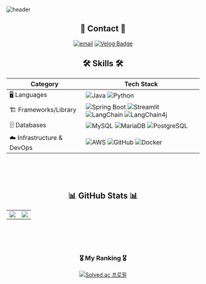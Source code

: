 ![header](https://capsule-render.vercel.app/api?type=blur&color=gradient&height=300&section=header&text=👋%20안녕하세요!%20박태정입니다&fontSize=60)

<h2 align="center">🙌  Contact  🙌</h2>
<div align="center">
  
  [![email](https://img.shields.io/badge/Email-D14836?logo=gmail&logoColor=white)](mailto:taejung3852@gmail.com)
[![Velog Badge](http://img.shields.io/badge/-Velog-20c997?style=flat&link=https://velog.io/@parktaejung/posts)](https://velog.io/@parktaejung/posts)  
</div>




<h2 align="center">🛠️  Skills  🛠️</h2>
<div align="center">
  
| **Category**   | **Tech Stack** |
|---------------|---------------|
| 🖥️ Languages  | ![Java](https://img.shields.io/badge/java-%23ED8B00.svg?style=for-the-badge&logo=java&logoColor=white) ![Python](https://img.shields.io/badge/python-3670A0?style=for-the-badge&logo=python&logoColor=ffdd54) |
| 🏗️ Frameworks/Library | ![Spring Boot](https://img.shields.io/badge/Spring%20Boot-%236DB33F.svg?style=for-the-badge&logo=springboot&logoColor=white) ![Streamlit](https://img.shields.io/badge/Streamlit-%23FE4B4B.svg?style=for-the-badge&logo=streamlit&logoColor=white) ![LangChain](https://img.shields.io/badge/langchain-1C3C3C?style=for-the-badge&logo=langchain&logoColor=white) ![LangChain4j](https://img.shields.io/badge/langchain4j-9ACD32?style=for-the-badge&logo=langchain&logoColor=white)|
| 🗄️ Databases  | ![MySQL](https://img.shields.io/badge/mysql-4479A1.svg?style=for-the-badge&logo=mysql&logoColor=white) ![MariaDB](https://img.shields.io/badge/MariaDB-003545?style=for-the-badge&logo=mariadb&logoColor=white) ![PostgreSQL](https://img.shields.io/badge/postgresql-4169e1?style=for-the-badge&logo=postgresql&logoColor=white)|
| ☁️ Infrastructure & DevOps |  ![AWS](https://img.shields.io/badge/AWS-232F3E?style=for-the-badge&logo=amazonwebservices&logoColor=white) ![GitHub](https://img.shields.io/badge/github-%23121011.svg?style=for-the-badge&logo=github&logoColor=white) ![Docker](https://img.shields.io/badge/Docker-2496ED.svg?style=for-the-badge&logo=docker&logoColor=white) |
</div>
<br><br><br>
<h2 align="center">📊  GitHub Stats  📊</h2>
<div align="center">

<table>
  <tr>
    <td>
      <img src="https://github-readme-stats.vercel.app/api?username=taejung3852&theme=dark&hide_border=false&include_all_commits=true&count_private=false"/>
    </td>
    <td>
      <img src="https://github-readme-stats.vercel.app/api/top-langs/?username=taejung3852&theme=dark&hide_border=false&include_all_commits=true&count_private=false&layout=compact"/>
    </td>
  </tr>
</table>

</div>

<br><br><br>
<h3 align="center">🎖  My Ranking  🎖</h3>
<div align="center">
  
[![Solved.ac 프로필](http://mazassumnida.wtf/api/v2/generate_badge?boj=taejung3852)](https://solved.ac/taejung3852)
  
</div>
<!-- Proudly created with GPRM ( https://gprm.itsvg.in ) -->
